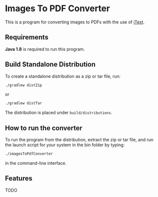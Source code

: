 # Images To PDF Converter

This is a program for converting images to PDFs with the use of [iText](https://itextpdf.com/).

## Requirements
**Java 1.8** is required to run this program.

## Build Standalone Distribution

To create a standalone distribution as a zip or tar file, run:

```sh
./gradlew distZip
```
or
```sh
./gradlew distTar
```

The distribution is placed under `build/distributions`.

## How to run the converter

To run the program from the distribution, extract the zip or tar file, and run the launch script for your system in the bin folder by typing:
```sh
./imagesToPdfConverter
```
in the command-line interface.

## Features

TODO
